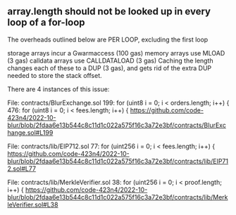 ## array.length should not be looked up in every loop of a for-loop
The overheads outlined below are PER LOOP, excluding the first loop

storage arrays incur a Gwarmaccess (100 gas)
memory arrays use MLOAD (3 gas)
calldata arrays use CALLDATALOAD (3 gas)
Caching the length changes each of these to a DUP<N> (3 gas), and gets rid of the extra DUP<N> needed to store the stack offset.

There are 4 instances of this issue:

File: contracts/BlurExchange.sol
199:          for (uint8 i = 0; i < orders.length; i++) {
476:          for (uint8 i = 0; i < fees.length; i++) {
https://github.com/code-423n4/2022-10-blur/blob/2fdaa6e13b544c8c11d1c022a575f16c3a72e3bf/contracts/BlurExchange.sol#L199

File: contracts/lib/EIP712.sol
77:           for (uint256 i = 0; i < fees.length; i++) {
https://github.com/code-423n4/2022-10-blur/blob/2fdaa6e13b544c8c11d1c022a575f16c3a72e3bf/contracts/lib/EIP712.sol#L77

File: contracts/lib/MerkleVerifier.sol
38:           for (uint256 i = 0; i < proof.length; i++) {
https://github.com/code-423n4/2022-10-blur/blob/2fdaa6e13b544c8c11d1c022a575f16c3a72e3bf/contracts/lib/MerkleVerifier.sol#L38
